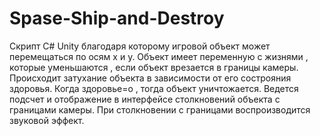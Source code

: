 # Spase-Ship-and-Destroy
Скрипт C# Unity благодаря которому игровой объект может перемещаться по осям х и у.
Объект имеет переменную с жизнями , которые уменьшаются , если объект врезается в границы камеры.
Происходит затухание объекта в зависимости от его сострояния здоровья. 
Когда здоровье=о , тогда объект уничтожается.
Ведется подсчет и отображение в интерфейсе столкновений объекта с границами камеры.
При столкновении с границами воспроизводится звуковой эффект.
